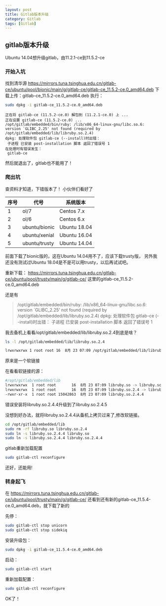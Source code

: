 ```yaml
---
layout: post
title: Gitlab版本升级
category: Gitlab
tags: [Gitlab]
---
```



## gitlab版本升级
Ubuntu 14.04想升级gitlab，由11.2.1-ce到11.5.2-ce

### 开始入坑

找到清华源 https://mirrors.tuna.tsinghua.edu.cn/gitlab-ce/ubuntu/pool/bionic/main/g/gitlab-ce/gitlab-ce_11.5.2-ce.0_amd64.deb
下载上传：gitlab-ce_11.5.2-ce.0_amd64.deb
执行：
```bash
sudo dpkg -i gitlab-ce_11.5.2-ce.0_amd64.deb
```

```
正在将 gitlab-ce (11.5.2-ce.0) 解包到 (11.2.1-ce.0) 上 ...
正在设置 gitlab-ce (11.5.2-ce.0) ...
/opt/gitlab/embedded/bin/ruby: /lib/x86_64-linux-gnu/libc.so.6: version `GLIBC_2.25' not found (required by /opt/gitlab/embedded/lib/libruby.so.2.4)
dpkg: 处理软件包 gitlab-ce (--install)时出错：
 子进程 已安装 post-installation 脚本 返回了错误号 1
在处理时有错误发生：
 gitlab-ce
```
然后就退出了，gitlab也不能用了！

### 爬出坑

查资料才知道，下错版本了！
小伙伴们看好了

|序号|代号|系统版本|
|-|-|-|
|1|ol/7|Centos 7.x|
|2|ol/6|Centos 6.x|
|3|ubuntu/bionic|Ubuntu 18.04|
|4|ubuntu/xenial|Ubuntu 16.04|
|5|ubuntu/trusty|Ubuntu 14.04|

前面下载了bionic版的，这在Ubuntu 14.04用不了，应该下载trusty版，
另外我还没有测试过Ubuntu 18.04是不是可以用trusty，以后再试试吧。

重新下载：
https://mirrors.tuna.tsinghua.edu.cn/gitlab-ce/ubuntu/pool/trusty/main/g/gitlab-ce/
这里的gitlab-ce_11.5.2-ce.0_amd64.deb

还是有
> /opt/gitlab/embedded/bin/ruby: /lib/x86_64-linux-gnu/libc.so.6: version `GLIBC_2.25' not found (required by /opt/gitlab/embedded/lib/libruby.so.2.4)
dpkg: 处理软件包 gitlab-ce (--install)时出错：
 子进程 已安装 post-installation 脚本 返回了错误号 1


我去备机上看看/opt/gitlab/embedded/lib/libruby.so.2.4到底是啥？
```bash
ls -l /opt/gitlab/embedded/lib/libruby.so.2.4
```
```bash
lrwxrwxrwx 1 root root 16  8月 23 07:09 /opt/gitlab/embedded/lib/libruby.so.2.4 -> libruby.so.2.4.4
```
原来是一个软链接

在看看软链接的源：
```bash
#/opt/gitlab/embedded/lib
lrwxrwxrwx  1 root root       16  8月 23 07:09 libruby.so -> libruby.so.2.4.4
lrwxrwxrwx  1 root root       16  8月 23 07:09 libruby.so.2.4 -> libruby.so.2.4.4
-rwxr-xr-x  1 root root 15042863  8月 23 07:09 libruby.so.2.4.4
```
错误安装将libruby.so.2.4.4升级到了libruby.so.2.4.5

没想到好办法，就将libruby.so.2.4.4从备机上拷贝过来了,修改软链接。
```bash
cd /opt/gitlab/embedded/lib
sudo rm -rf libruby.so libruby.so.2.4
sudo ln -s libruby.so.2.4.4 libruby.so
sudo ln -s libruby.so.2.4.4 libruby.so.2.4.4
```
gitlab重新加载配置
```bash
sudo gitlab-ctl reconfigure
```
还好，还能用!

### 转身起飞

在 https://mirrors.tuna.tsinghua.edu.cn/gitlab-ce/ubuntu/pool/trusty/main/g/gitlab-ce/
还看到还有新的gitlab-ce_11.5.4-ce.0_amd64.deb，就下载了新的

先停：
```bash
sudo gitlab-ctl stop unicorn
sudo gitlab-ctl stop sidekiq
```
安装升级包：
```bash
sudo dpkg -i gitlab-ce_11.5.4-ce.0_amd64.deb
```
启动：
```bash
sudo gitlab-ctl start
```
重新加载配置：
```bash
sudo gitlab-ctl reconfigure
```
OK了！
